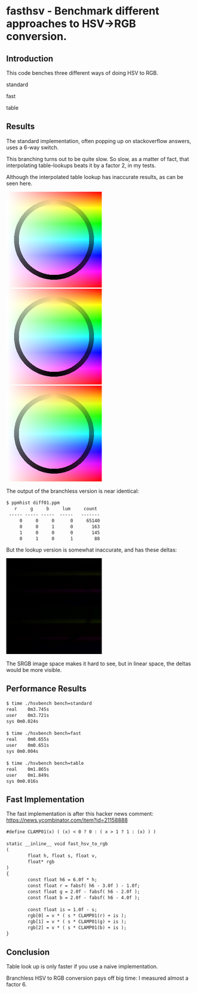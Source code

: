 # fasthsv - Benchmark different approaches to HSV->RGB conversion.

## Introduction

This code benches three different ways of doing HSV to RGB.

standard

fast

table

## Results

The standard implementation, often popping up on stackoverflow answers, uses a 6-way switch.

This branching turns out to be quite slow.
So slow, as a matter of fact, that interpolating table-lookups beats it by a factor 2, in my tests.

Although the interpolated table lookup has inaccurate results, as can be seen here.

![standard](images/out0.png "standard")
![fast](images/out1.png "fast")
![lookup](images/out2.png "lookup")

The output of the branchless version is near identical:
```
$ ppmhist diff01.ppm 
   r     g     b   	 lum 	 count
 ----- ----- ----- 	-----	-------
     0     0     0	    0	  65140
     0     0     1	    0	    163
     1     0     0	    0	    145
     0     1     0	    1	     88
```

But the lookup version is somewhat inaccurate, and has these deltas:

![diff02](images/diff02.png "Difference between standard and lookup.")

The SRGB image space makes it hard to see, but in linear space, the deltas would be more visible.

## Performance Results

```
$ time ./hsvbench bench=standard
real	0m3.745s
user	0m3.721s
sys	0m0.024s

$ time ./hsvbench bench=fast
real	0m0.655s
user	0m0.651s
sys	0m0.004s

$ time ./hsvbench bench=table
real	0m1.865s
user	0m1.849s
sys	0m0.016s

```

## Fast Implementation

The fast implementation is after this hacker news comment:
https://news.ycombinator.com/item?id=21158888

```
#define CLAMP01(x) ( (x) < 0 ? 0 : ( x > 1 ? 1 : (x) ) )

static __inline__ void fast_hsv_to_rgb
(
        float h, float s, float v,
        float* rgb
)
{
        const float h6 = 6.0f * h;
        const float r = fabsf( h6 - 3.0f ) - 1.0f;
        const float g = 2.0f - fabsf( h6 - 2.0f );
        const float b = 2.0f - fabsf( h6 - 4.0f );

        const float is = 1.0f - s;
        rgb[0] = v * ( s * CLAMP01(r) + is );
        rgb[1] = v * ( s * CLAMP01(g) + is );
        rgb[2] = v * ( s * CLAMP01(b) + is );
}
```


## Conclusion

Table look up is only faster if you use a naive implementation.

Branchless HSV to RGB conversion pays off big time: I measured almost a factor 6.


